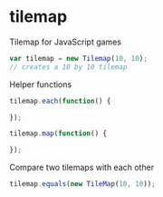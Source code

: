 tilemap
=======

Tilemap for JavaScript games

```javascript
var tilemap = new Tilemap(10, 10);
// creates a 10 by 10 tilemap
```

Helper functions
```javascript
tilemap.each(function() {

});
```

```javascript
tilemap.map(function() {

});
```

Compare two tilemaps with each other
```javascript
tilemap.equals(new TileMap(10, 10));
```
